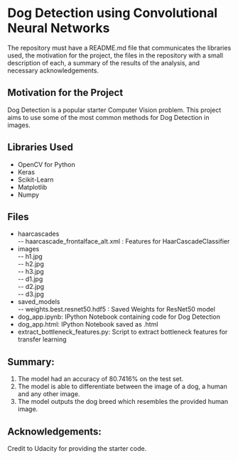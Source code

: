 # Dog Detection using Convolutional Neural Networks
The repository must have a README.md file that communicates the libraries used, the motivation for the project,
the files in the repository with a small description of each, a summary of the results of the analysis, and necessary acknowledgements.

## Motivation for the Project
Dog Detection is a popular starter Computer Vision problem. This project aims to use some of the most common methods for Dog Detection in images.

## Libraries Used
- OpenCV for Python
- Keras
- Scikit-Learn
- Matplotlib
- Numpy

## Files

- haarcascades
<br> -- haarcascade_frontalface_alt.xml : Features for HaarCascadeClassifier
- images
<br> -- h1.jpg
<br> -- h2.jpg
<br> -- h3.jpg
<br> -- d1.jpg
<br> -- d2.jpg
<br> -- d3.jpg
- saved_models
<br> -- weights.best.resnet50.hdf5 : Saved Weights for ResNet50 model
- dog_app.ipynb: IPython Notebook containing code for Dog Detection
- dog_app.html: IPython Notebook saved as .html
- extract_bottleneck_features.py: Script to extract bottleneck features for transfer learning

## Summary:
1. The model had an accuracy of 80.7416% on the test set.
2. The model is able to differentiate between the image of a dog, a human and any other image.
3. The model outputs the dog breed which resembles the provided human image.

## Acknowledgements:
Credit to Udacity for providing the starter code.
